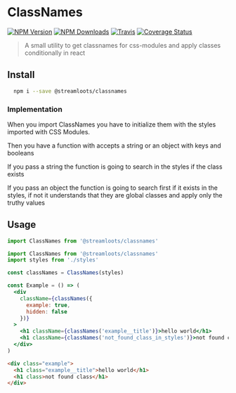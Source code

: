 # ClassNames
[![NPM Version](https://img.shields.io/npm/v/@streamloots/classnames.svg)](https://www.npmjs.com/package/@streamloots/classnames) [![NPM Downloads](https://img.shields.io/npm/dm/@streamloots/classnames.svg)](https://www.npmjs.com/package/@streamloots/classnames) [![Travis](https://travis-ci.org/@streamloots/classnames.svg?branch=master)](https://travis-ci.org/streamloots/classnames) [![Coverage Status](https://coveralls.io/repos/github/streamloots/classnames/badge.svg?branch=master)](https://coveralls.io/github/streamloots/classnames?branch=master)


> A small utility to get classnames for css-modules and apply classes conditionally in react

## Install

```sh
  npm i --save @streamloots/classnames
```

### Implementation

When you import ClassNames you have to initialize them with the styles imported with CSS Modules.

Then you have a function with accepts a string or an object with keys and booleans

If you pass a string the function is going to search in the styles if the class exists

If you pass an object the function is going to search first if it exists in the styles, if not it understands that they are global classes and apply only the truthy values

## Usage

```js
import ClassNames from '@streamloots/classnames'
```

```jsx
import ClassNames from '@streamloots/classnames'
import styles from './styles'

const classNames = ClassNames(styles)

const Example = () => (
  <div
    className={classNames({
      example: true,
      hidden: false
    })}
  >
    <h1 className={classNames('example__title')}>hello world</h1>
    <h1 className={classNames('not_found_class_in_styles')}>not found class</h1>
  </div>
)
```

```html
<div class="example">
  <h1 class="example__title">hello world</h1>
  <h1 class>not found class</h1>
</div>
```